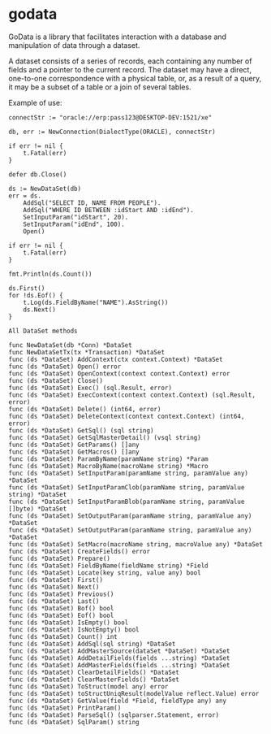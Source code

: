 # godata

GoData is a library that facilitates interaction with a database and manipulation of data through a dataset.

A dataset consists of a series of records, each containing any number of fields and a pointer to the current record. The dataset may have a direct, one-to-one correspondence with a physical table, or, as a result of a query, it may be a subset of a table or a join of several tables.

Example of use:

    connectStr := "oracle://erp:pass123@DESKTOP-DEV:1521/xe"

	db, err := NewConnection(DialectType(ORACLE), connectStr)

	if err != nil {
		t.Fatal(err)
	}

	defer db.Close()

	ds := NewDataSet(db)
	err = ds.
		AddSql("SELECT ID, NAME FROM PEOPLE").
		AddSql("WHERE ID BETWEEN :idStart AND :idEnd").
		SetInputParam("idStart", 20).
		SetInputParam("idEnd", 100).
		Open()

	if err != nil {
		t.Fatal(err)
	}

    fmt.Println(ds.Count())

	ds.First()
	for !ds.Eof() {
		t.Log(ds.FieldByName("NAME").AsString())
		ds.Next()
	}

    All DataSet methods
    
    func NewDataSet(db *Conn) *DataSet
    func NewDataSetTx(tx *Transaction) *DataSet
    func (ds *DataSet) AddContext(ctx context.Context) *DataSet
    func (ds *DataSet) Open() error
    func (ds *DataSet) OpenContext(context context.Context) error
    func (ds *DataSet) Close()
    func (ds *DataSet) Exec() (sql.Result, error)
    func (ds *DataSet) ExecContext(context context.Context) (sql.Result, error)
    func (ds *DataSet) Delete() (int64, error)
    func (ds *DataSet) DeleteContext(context context.Context) (int64, error)
    func (ds *DataSet) GetSql() (sql string)
    func (ds *DataSet) GetSqlMasterDetail() (vsql string)
    func (ds *DataSet) GetParams() []any
    func (ds *DataSet) GetMacros() []any
    func (ds *DataSet) ParamByName(paramName string) *Param
    func (ds *DataSet) MacroByName(macroName string) *Macro
    func (ds *DataSet) SetInputParam(paramName string, paramValue any) *DataSet
    func (ds *DataSet) SetInputParamClob(paramName string, paramValue string) *DataSet
    func (ds *DataSet) SetInputParamBlob(paramName string, paramValue []byte) *DataSet
    func (ds *DataSet) SetOutputParam(paramName string, paramValue any) *DataSet
    func (ds *DataSet) SetOutputParam(paramName string, paramValue any) *DataSet
    func (ds *DataSet) SetMacro(macroName string, macroValue any) *DataSet
    func (ds *DataSet) CreateFields() error
    func (ds *DataSet) Prepare()
    func (ds *DataSet) FieldByName(fieldName string) *Field
    func (ds *DataSet) Locate(key string, value any) bool
    func (ds *DataSet) First()
    func (ds *DataSet) Next()
    func (ds *DataSet) Previous()
    func (ds *DataSet) Last()
    func (ds *DataSet) Bof() bool
    func (ds *DataSet) Eof() bool
    func (ds *DataSet) IsEmpty() bool
    func (ds *DataSet) IsNotEmpty() bool
    func (ds *DataSet) Count() int
    func (ds *DataSet) AddSql(sql string) *DataSet
    func (ds *DataSet) AddMasterSource(dataSet *DataSet) *DataSet 
    func (ds *DataSet) AddDetailFields(fields ...string) *DataSet
    func (ds *DataSet) AddMasterFields(fields ...string) *DataSet
    func (ds *DataSet) ClearDetailFields() *DataSet 
    func (ds *DataSet) ClearMasterFields() *DataSet
    func (ds *DataSet) ToStruct(model any) error 
    func (ds *DataSet) toStructUniqResult(modelValue reflect.Value) error
    func (ds *DataSet) GetValue(field *Field, fieldType any) any
    func (ds *DataSet) PrintParam()
    func (ds *DataSet) ParseSql() (sqlparser.Statement, error)
    func (ds *DataSet) SqlParam() string
